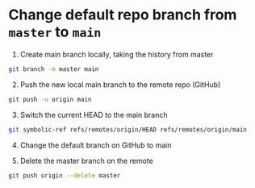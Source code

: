 # Change default repo branch from `master` to `main`

1. Create main branch locally, taking the history from master
```sh
git branch -m master main
```

2. Push the new local main branch to the remote repo (GitHub)
```sh
git push -u origin main
```

3. Switch the current HEAD to the main branch
```sh
git symbolic-ref refs/remotes/origin/HEAD refs/remotes/origin/main
```

4. Change the default branch on GitHub to main

5. Delete the master branch on the remote
```sh
git push origin --delete master
```
